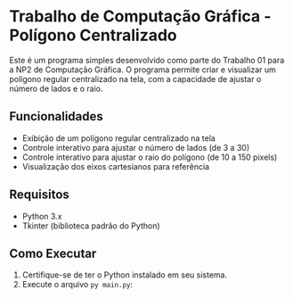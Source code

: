 # Trabalho de Computação Gráfica - Polígono Centralizado

Este é um programa simples desenvolvido como parte do Trabalho 01 para a NP2 de Computação Gráfica. O programa permite criar e visualizar um polígono regular centralizado na tela, com a capacidade de ajustar o número de lados e o raio.

## Funcionalidades

- Exibição de um polígono regular centralizado na tela
- Controle interativo para ajustar o número de lados (de 3 a 30)
- Controle interativo para ajustar o raio do polígono (de 10 a 150 pixels)
- Visualização dos eixos cartesianos para referência

## Requisitos

- Python 3.x
- Tkinter (biblioteca padrão do Python)

## Como Executar

1. Certifique-se de ter o Python instalado em seu sistema.
2. Execute o arquivo `py main.py`:
